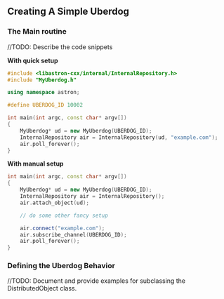 Creating A Simple Uberdog
---------------------------

### The Main routine ###
//TODO: Describe the code snippets

**With quick setup**
```cpp
#include <libastron-cxx/internal/InternalRepository.h>
#include "MyUberdog.h"

using namespace astron;

#define UBERDOG_ID 10002

int main(int argc, const char* argv[])
{
	MyUberdog* ud = new MyUberdog(UBERDOG_ID);
	InternalRepository air = InternalRepository(ud, "example.com");
	air.poll_forever();
}
```

**With manual setup**
```cpp
int main(int argc, const char* argv[])
{
	MyUberdog* ud = new MyUberdog(UBERDOG_ID);
	InternalRepository air = InternalRepository();
	air.attach_object(ud);

	// do some other fancy setup

	air.connect("example.com");
	air.subscribe_channel(UBERDOG_ID);
	air.poll_forever();
}
```

### Defining the Uberdog Behavior ###
//TODO: Document and provide examples for subclassing the DistributedObject class.
